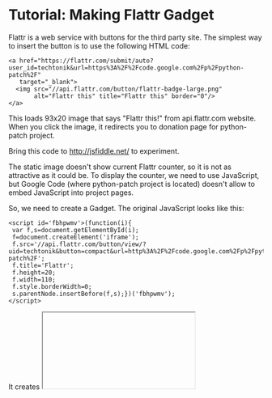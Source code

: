 Tutorial: Making Flattr Gadget
==============================

Flattr is a web service with buttons for the third
party site. The simplest way to insert the button is
to use the following HTML code:

    <a href="https://flattr.com/submit/auto?user_id=techtonik&url=https%3A%2F%2Fcode.google.com%2Fp%2Fpython-patch%2F"
       target="_blank">
      <img src="//api.flattr.com/button/flattr-badge-large.png"
           alt="Flattr this" title="Flattr this" border="0"/>
    </a>

This loads 93x20 image that says "Flattr this!" from
api.flattr.com website. When you click the image, it
redirects you to donation page for python-patch
project.

Bring this code to http://jsfiddle.net/ to experiment.

The static image doesn't show current Flattr counter,
so it is not as attractive as it could be. To display
the counter, we need to use JavaScript, but Google
Code (where python-patch project is located) doesn't
allow to embed JavaScript into project pages.

So, we need to create a Gadget. The original
JavaScript looks like this:

    <script id='fbhpwmv'>(function(i){
     var f,s=document.getElementById(i);
     f=document.createElement('iframe');
     f.src='//api.flattr.com/button/view/?uid=techtonik&button=compact&url=http%3A%2F%2Fcode.google.com%2Fp%2Fpython-patch%2F';
     f.title='Flattr';
     f.height=20;
     f.width=110;
     f.style.borderWidth=0;
     s.parentNode.insertBefore(f,s);})('fbhpwmv');
    </script>

It creates <iframe> element that loads HTML (not
image) from api.flattr.com server.

The minimal Google Gadget is described at
https://developers.google.com/gadgets/docs/gs

    <?xml version="1.0" encoding="UTF-8" ?> 
    <Module>
      <ModulePrefs title="hello world example" /> 
      <Content type="html">
         <![CDATA[ 
           Hello, world!
         ]]>
      </Content> 
    </Module>

To test it, save it into .xml file, upload somewhere
and load in from site that supports gadgets, such as
Google Code. For example, the code to load the current
version of flattr.xml on GC from this repository: 

    <wiki:gadget url="https://bitbucket.org/techtonik/discovery/raw/ed9b95ad8fde9bdf5b0e4ba8fd3f0832852c5a18/web/gadgets/flattr.xml"/>

This renders 300x150 box with <h2> title element above
it if inserted in Google Code wiki page. To remove
border around it and shrink size, you need to add more
attributes to the element:

    <wiki:gadget border="0" width="110" height="20" url="https://bitbucket.org/techtonik/discovery/raw/e934594350c62806b4ceb213a67eb4c0402cf129/web/gadgets/flattr.xml"/>

Note that for this to work in Google Code, this should
be written as one line tag. This URL changed to remove
JavaScript from Gadget, which makes it faster to load.

It is possible to simplify Gadget code even more by
specifying URL instead of HTML.

    <?xml version="1.0" encoding="UTF-8" ?>
    <Module>
      <ModulePrefs/>
      <Content type="url"
        href="//api.flattr.com/button/view/?uid=techtonik&amp;button=compact&amp;url=https%3A%2F%2Fcode.google.com%2Fp%2Fpython-patch%2F"
        preferred_height="20"
        preferred_width="110">
      </Content> 
    </Module>
